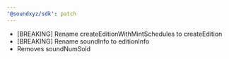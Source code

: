 ```yaml
---
'@soundxyz/sdk': patch
---
```


- [BREAKING] Rename createEditionWithMintSchedules to createEdition
- [BREAKING] Rename soundInfo to editionInfo
- Removes soundNumSold
